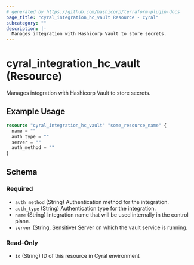 ```yaml
---
# generated by https://github.com/hashicorp/terraform-plugin-docs
page_title: "cyral_integration_hc_vault Resource - cyral"
subcategory: ""
description: |-
  Manages integration with Hashicorp Vault to store secrets.
---
```


# cyral_integration_hc_vault (Resource)

Manages integration with Hashicorp Vault to store secrets.

## Example Usage

```terraform
resource "cyral_integration_hc_vault" "some_resource_name" {
  name = ""
  auth_type = ""
  server = ""
  auth_method = ""
}
```

<!-- schema generated by tfplugindocs -->
## Schema

### Required

- `auth_method` (String) Authentication method for the integration.
- `auth_type` (String) Authentication type for the integration.
- `name` (String) Integration name that will be used internally in the control plane.
- `server` (String, Sensitive) Server on which the vault service is running.

### Read-Only

- `id` (String) ID of this resource in Cyral environment



